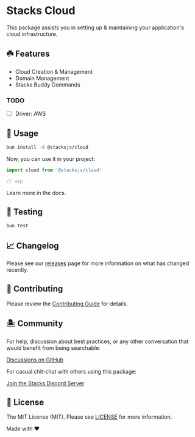# Stacks Cloud

This package assists you in setting up & maintaining your application's cloud infrastructure.

## ☘️ Features

- Cloud Creation & Management
- Domain Management
- Stacks Buddy Commands

### TODO

- [ ] Driver: AWS

## 🤖 Usage

```bash
bun install -d @stacksjs/cloud
```

Now, you can use it in your project:

```ts
import cloud from '@stacksjs/cloud'

// wip
```

Learn more in the docs.

## 🧪 Testing

```bash
bun test
```

## 📈 Changelog

Please see our [releases](https://github.com/stacksjs/stacks/releases) page for more information on what has changed recently.

## 🚜 Contributing

Please review the [Contributing Guide](https://github.com/stacksjs/contributing) for details.

## 🏝 Community

For help, discussion about best practices, or any other conversation that would benefit from being searchable:

[Discussions on GitHub](https://github.com/stacksjs/stacks/discussions)

For casual chit-chat with others using this package:

[Join the Stacks Discord Server](https://discord.ow3.org)

## 📄 License

The MIT License (MIT). Please see [LICENSE](https://github.com/stacksjs/stacks/tree/main/LICENSE.md) for more information.

Made with ❤️
